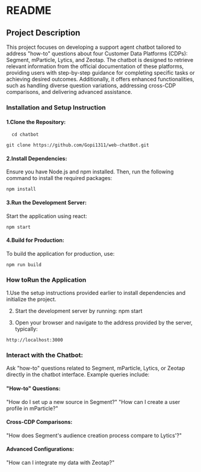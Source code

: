 # README 

## Project Description

This project focuses on developing a support agent chatbot tailored to address "how-to" questions about four Customer Data Platforms (CDPs): Segment, mParticle, Lytics, and Zeotap. The chatbot is designed to retrieve relevant information from the official documentation of these platforms, providing users with step-by-step guidance for completing specific tasks or achieving desired outcomes. Additionally, it offers enhanced functionalities, such as handling diverse question variations, addressing cross-CDP comparisons, and delivering advanced assistance.

### Installation and Setup Instruction

#### 1.Clone the Repository:
~~~
  cd chatbot
~~~
~~~
git clone https://github.com/Gopi1311/web-chatBot.git

~~~

#### 2.Install Dependencies: 
  Ensure you have Node.js and npm installed. Then, run the following command to install the required packages:
~~~
npm install
~~~
#### 3.Run the Development Server: 
  Start the application using react:
~~~
npm start
~~~
#### 4.Build for Production:
To build the application for production, use:
~~~
npm run build
~~~

### How toRun the Application

1.Use the setup instructions provided earlier to install dependencies and initialize the project.

2. Start the development server by running: npm start
   
3. Open your browser and navigate to the address provided by the server, typically:
~~~
http://localhost:3000
~~~

### Interact with the Chatbot:

Ask "how-to" questions related to Segment, mParticle, Lytics, or Zeotap directly in the chatbot interface. Example queries include:

#### "How-to" Questions:

  "How do I set up a new source in Segment?"
  "How can I create a user profile in mParticle?"
  
#### Cross-CDP Comparisons:
  
  "How does Segment's audience creation process compare to Lytics'?"
  
#### Advanced Configurations:

  "How can I integrate my data with Zeotap?"

